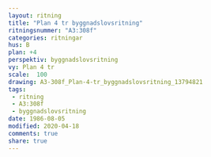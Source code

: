 ```yaml
---
layout: ritning
title: "Plan 4 tr byggnadslovsritning"
ritningsnummer: "A3:308f"
categories: ritningar
hus: B
plan: +4
perspektiv: byggnadslovsritning
vy: Plan 4 tr
scale:  100
drawing: A3-308f_Plan-4-tr_byggnadslovsritning_13794821
tags:
 - ritning
 - A3:308f
 - byggnadslovsritning
date: 1986-08-05
modified: 2020-04-18
comments: true
share: true
---
```

